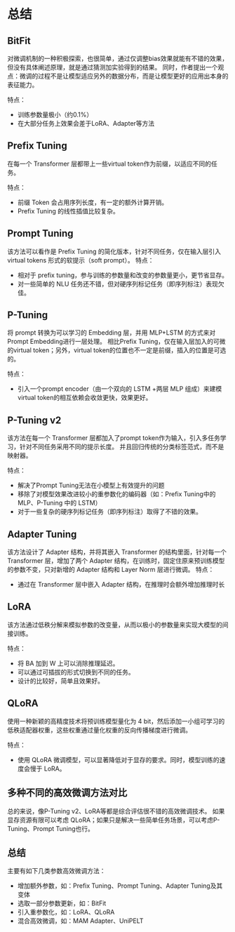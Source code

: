 # 总结

## BitFit

对微调机制的一种积极探索，也很简单，通过仅调整bias效果就能有不错的效果，但没有具体阐述原理，就是通过猜测加实验得到的结果。
同时，作者提出一个观点：微调的过程不是让模型适应另外的数据分布，而是让模型更好的应用出本身的表征能力。

特点：
- 训练参数量极小（约0.1%）
- 在大部分任务上效果会差于LoRA、Adapter等方法


## Prefix Tuning

在每一个 Transformer 层都带上一些virtual token作为前缀，以适应不同的任务。

特点：
- 前缀 Token 会占用序列长度，有一定的额外计算开销。
- Prefix Tuning 的线性插值比较复杂。


## Prompt Tuning

该方法可以看作是 Prefix Tuning 的简化版本，针对不同任务，仅在输入层引入 virtual tokens 形式的软提示（soft prompt）。
特点：
- 相对于 prefix tuning，参与训练的参数量和改变的参数量更小，更节省显存。
- 对一些简单的 NLU 任务还不错，但对硬序列标记任务（即序列标注）表现欠佳。


## P-Tuning

将 prompt 转换为可以学习的 Embedding 层，并用 MLP+LSTM 的方式来对 Prompt Embedding进行一层处理。
相比Prefix Tuning，仅在输入层加入的可微的virtual token；另外，virtual token的位置也不一定是前缀，插入的位置是可选的。

特点：
- 引入一个prompt encoder（由一个双向的 LSTM +两层 MLP 组成）来建模virtual token的相互依赖会收敛更快，效果更好。


## P-Tuning v2

该方法在每一个 Transformer 层都加入了prompt token作为输入，引入多任务学习，针对不同任务采用不同的提示长度。
并且回归传统的分类标签范式，而不是映射器。

特点：
- 解决了Prompt Tuning无法在小模型上有效提升的问题
- 移除了对模型效果改进较小的重参数化的编码器（如：Prefix Tuning中的 MLP、P-Tuning 中的 LSTM）
- 对于一些复杂的硬序列标记任务（即序列标注）取得了不错的效果。


## Adapter Tuning

该方法设计了 Adapter 结构，并将其嵌入 Transformer 的结构里面，针对每一个 Transformer 层，增加了两个 Adapter 结构，在训练时，固定住原来预训练模型的参数不变，只对新增的 Adapter 结构和 Layer Norm 层进行微调。
特点：
- 通过在 Transformer 层中嵌入 Adapter 结构，在推理时会额外增加推理时长


## LoRA

该方法通过低秩分解来模拟参数的改变量，从而以极小的参数量来实现大模型的间接训练。

特点：
- 将 BA 加到 W 上可以消除推理延迟。
- 可以通过可插拔的形式切换到不同的任务。
- 设计的比较好，简单且效果好。


## QLoRA

使用一种新颖的高精度技术将预训练模型量化为 4 bit，然后添加一小组可学习的低秩适配器权重，这些权重通过量化权重的反向传播梯度进行微调。

特点：
- 使用 QLoRA 微调模型，可以显著降低对于显存的要求。同时，模型训练的速度会慢于 LoRA。


## 多种不同的高效微调方法对比

总的来说，像P-Tuning v2、LoRA等都是综合评估很不错的高效微调技术。
如果显存资源有限可以考虑 QLoRA；如果只是解决一些简单任务场景，可以考虑P-Tuning、Prompt Tuning也行。


## 总结

主要有如下几类参数高效微调方法：
- 增加额外参数，如：Prefix Tuning、Prompt Tuning、Adapter Tuning及其变体
- 选取一部分参数更新，如：BitFit
- 引入重参数化，如：LoRA、QLoRA
- 混合高效微调，如：MAM Adapter、UniPELT
